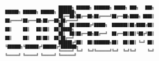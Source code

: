                             ██████╗ ██████╗ ███████╗ █████╗ ███╗   ███╗     ██████╗ ██████╗ ██████╗ ███████╗
                            ██╔══██╗██╔══██╗██╔════╝██╔══██╗████╗ ████║    ██╔════╝██╔═══██╗██╔══██╗██╔════╝
                            ██║  ██║██████╔╝█████╗  ███████║██╔████╔██║    ██║     ██║   ██║██║  ██║█████╗  
                            ██║  ██║██╔══██╗██╔══╝  ██╔══██║██║╚██╔╝██║    ██║     ██║   ██║██║  ██║██╔══╝  
                            ██████╔╝██║  ██║███████╗██║  ██║██║ ╚═╝ ██║    ╚██████╗╚██████╔╝██████╔╝███████╗
                            ╚═════╝ ╚═╝  ╚═╝╚══════╝╚═╝  ╚═╝╚═╝     ╚═╝     ╚═════╝ ╚═════╝ ╚═════╝ ╚══════╝
